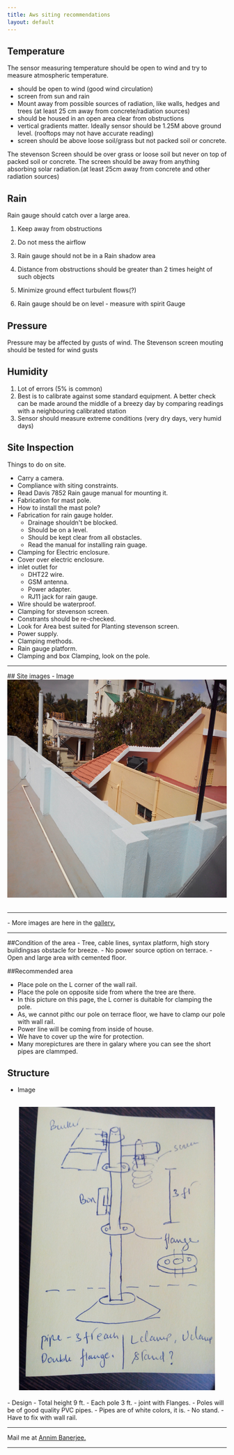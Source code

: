```yaml
---
title: Aws siting recommendations
layout: default
---
```


## Temperature

The sensor measuring temperature should be open to wind and try to measure atmospheric temperature.

- should be open to wind (good wind circulation)
- screen from sun and rain
- Mount away from possible sources of radiation, like walls, hedges and trees (at least 25 cm away from concrete/radiation sources)
- should be housed in an open area clear from obstructions
- vertical gradients matter. Ideally sensor should be 1.25M above ground level. (rooftops may not have accurate reading)
- screen should be above loose soil/grass but not packed soil or concrete.


The stevenson Screen should be over grass or loose soil but never on top of packed soil or concrete. The 
screen should be away from anything absorbing solar radiation.(at least 25cm away from concrete and other 
radiation sources)


## Rain

Rain gauge should catch over a large area.

1. Keep away from obstructions 
2. Do not mess the airflow
3. Rain gauge should not be in a Rain shadow area
4. Distance from obstructions should be greater than 2 times height of such objects
5. Minimize ground effect turbulent flows(?)

3. Rain gauge should be on level - measure with spirit Gauge

## Pressure

Pressure may be affected by gusts of wind. The Stevenson screen mouting should be tested for wind gusts
 
## Humidity

1. Lot of errors (5% is common)
2. Best is to calibrate against some standard equipment. A better check can be made around the middle of 
a breezy day by comparing readings with a neighbouring calibrated station
3. Sensor should measure extreme conditions (very dry days, very humid days)

## Site Inspection

Things to do on site.

- Carry a camera.
- Compliance with siting constraints.
- Read Davis 7852 Rain gauge manual for mounting it.
- Fabrication for mast pole.
- How to install the mast pole?
- Fabrication for rain gauge holder.
	- Drainage shouldn't be blocked.
	- Should be on a level.
	- Should be kept clear from all obstacles.
	- Read the manual for installing rain guage.
- Clamping for Electric enclosure.
- Cover over electric enclosure.
- inlet outlet for 
	- DHT22 wire.
	- GSM antenna.
	- Power adapter.
	- RJ11 jack for rain gauge.
- Wire should be waterproof.
- Clamping for stevenson screen.
- Constrants should be re-checked.
- Look for Area best suited for Planting stevenson screen.
- Power supply.
- Clamping methods.
- Rain gauge platform.
- Clamping and box Clamping, look on the pole. 
<hr>
## Site images
- Image 
<br>
<center>
<img src="images/IMG_20131202_102835.jpg" height= "500" width="750" />
</center>
<br>
<hr>
- More images are here in the <a href="https://github.com/pixma/aws-1/tree/master/images" > gallery. </a>
<br>
<hr>
##Condition of the area
- Tree, cable lines, syntax platform, high story buildingsas obstacle for breeze.
- No power source option on terrace.
- Open and large area with cemented floor.

##Recommended area
- Place pole on the L corner of the wall rail.
- Place the pole on opposite side from where the tree are there.
- In this picture on this page, the L corner is duitable for clamping the pole.
- As, we cannot pithc our pole on terrace floor, we have to clamp our pole with wall rail.
- Power line will be coming from inside of house.
- We have to cover up the wire for protection.
- Many morepictures are there in galary where you can see the short pipes are clammped.

## Structure
- Image
<br>
<center>
<img src=" images/IMG_20131202_134532.jpg" height="650" width="450" />
</center>
<br>
- Design
	- Total height 9 ft.
	- Each pole 3 ft.
	- joint with Flanges.
	- Poles will be of good quality PVC pipes.
	- Pipes are of white colors, it is.
	- No stand.
	- Have to fix with wall rail.
<br>
<hr>
Mail me at <a href="mailto:pixma38@gmail.com" > Annim Banerjee. </a>
<br>
<hr>
